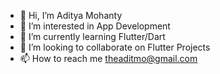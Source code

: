 - 👋 Hi, I’m Aditya Mohanty
- 👀 I’m interested in App Development
- 🌱 I’m currently learning Flutter/Dart
- 💞️ I’m looking to collaborate on Flutter Projects
- 📫 How to reach me theaditmo@gmail.com

<!---
aditmo/aditmo is a ✨ special ✨ repository because its `README.md` (this file) appears on your GitHub profile.
You can click the Preview link to take a look at your changes.
--->
